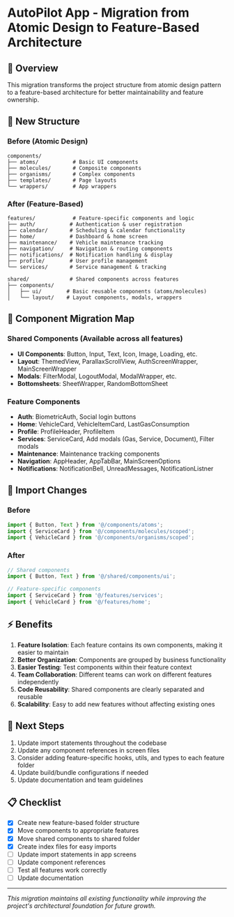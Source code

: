 # AutoPilot App - Migration from Atomic Design to Feature-Based Architecture

## 🎯 Overview
This migration transforms the project structure from atomic design pattern to a feature-based architecture for better maintainability and feature ownership.

## 📁 New Structure

### Before (Atomic Design)
```
components/
├── atoms/           # Basic UI components
├── molecules/       # Composite components  
├── organisms/       # Complex components
├── templates/       # Page layouts
└── wrappers/        # App wrappers
```

### After (Feature-Based)
```
features/            # Feature-specific components and logic
├── auth/           # Authentication & user registration
├── calendar/       # Scheduling & calendar functionality  
├── home/           # Dashboard & home screen
├── maintenance/    # Vehicle maintenance tracking
├── navigation/     # Navigation & routing components
├── notifications/  # Notification handling & display
├── profile/        # User profile management
└── services/       # Service management & tracking

shared/             # Shared components across features
├── components/
│   ├── ui/        # Basic reusable components (atoms/molecules)
│   └── layout/    # Layout components, modals, wrappers
```

## 🔄 Component Migration Map

### Shared Components (Available across all features)
- **UI Components**: Button, Input, Text, Icon, Image, Loading, etc.
- **Layout**: ThemedView, ParallaxScrollView, AuthScreenWrapper, MainScreenWrapper
- **Modals**: FilterModal, LogoutModal, ModalWrapper, etc.
- **Bottomsheets**: SheetWrapper, RandomBottomSheet

### Feature Components
- **Auth**: BiometricAuth, Social login buttons
- **Home**: VehicleCard, VehicleItemCard, LastGasConsumption  
- **Profile**: ProfileHeader, ProfileItem
- **Services**: ServiceCard, Add modals (Gas, Service, Document), Filter modals
- **Maintenance**: Maintenance tracking components
- **Navigation**: AppHeader, AppTabBar, MainScreenOptions
- **Notifications**: NotificationBell, UnreadMessages, NotificationListner

## 📝 Import Changes

### Before
```typescript
import { Button, Text } from '@/components/atoms';
import { ServiceCard } from '@/components/molecules/scoped';
import { VehicleCard } from '@/components/organisms/scoped';
```

### After  
```typescript
// Shared components
import { Button, Text } from '@/shared/components/ui';

// Feature-specific components
import { ServiceCard } from '@/features/services';
import { VehicleCard } from '@/features/home';
```

## ⚡ Benefits

1. **Feature Isolation**: Each feature contains its own components, making it easier to maintain
2. **Better Organization**: Components are grouped by business functionality
3. **Easier Testing**: Test components within their feature context
4. **Team Collaboration**: Different teams can work on different features independently
5. **Code Reusability**: Shared components are clearly separated and reusable
6. **Scalability**: Easy to add new features without affecting existing ones

## 🔧 Next Steps

1. Update import statements throughout the codebase
2. Update any component references in screen files
3. Consider adding feature-specific hooks, utils, and types to each feature folder
4. Update build/bundle configurations if needed
5. Update documentation and team guidelines

## 📋 Checklist

- [x] Create new feature-based folder structure
- [x] Move components to appropriate features
- [x] Move shared components to shared folder
- [x] Create index files for easy imports
- [ ] Update import statements in app screens
- [ ] Update component references
- [ ] Test all features work correctly
- [ ] Update documentation

---

*This migration maintains all existing functionality while improving the project's architectural foundation for future growth.*